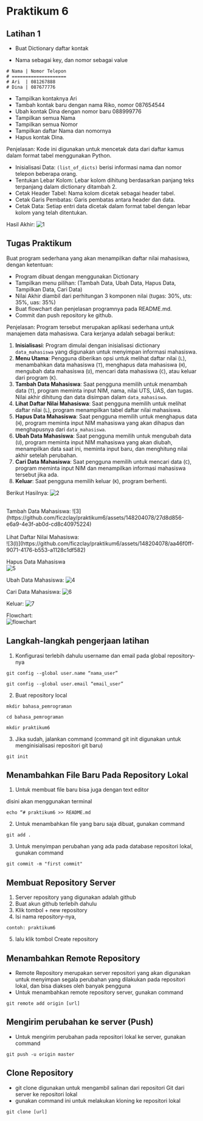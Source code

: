 # Praktikum 6

## Latihan 1

- Buat Dictionary daftar kontak

- Nama sebagai key, dan nomor sebagai value
```
# Nama | Nomor Telepon
# ====================
# Ari  | 081267888
# Dina | 087677776
```

- Tampilkan kontaknya Ari
- Tambah kontak baru dengan nama Riko, nomor 087654544
- Ubah kontak Dina dengan nomor baru 088999776
- Tampilkan semua Nama
- Tampilkan semua Nomor
- Tampilkan daftar Nama dan nomornya
- Hapus kontak Dina.

Penjelasan:
   Kode ini digunakan untuk mencetak data dari daftar kamus dalam format tabel menggunakan Python. 
   
- Inisialisasi Data: `(list_of_dicts)` berisi informasi nama dan nomor telepon beberapa orang.
- Tentukan Lebar Kolom: Lebar kolom dihitung berdasarkan panjang teks terpanjang dalam dictionary ditambah 2.
- Cetak Header Tabel: Nama kolom dicetak sebagai header tabel.
- Cetak Garis Pembatas: Garis pembatas antara header dan data.
- Cetak Data: Setiap entri data dicetak dalam format tabel dengan lebar kolom yang telah ditentukan.


Hasil Akhir:
![1](https://github.com/ficzclay/praktikum6/assets/148204078/7eeeec13-eb05-4c03-a141-a88700849248)






## Tugas Praktikum

Buat program sederhana yang akan menampilkan daftar nilai mahasiswa, dengan ketentuan:
- Program dibuat dengan menggunakan Dictionary
- Tampilkan menu pilihan: (Tambah Data, Ubah Data, Hapus Data,
Tampilkan Data, Cari Data)
- Nilai Akhir diambil dari perhitungan 3 komponen nilai (tugas: 30%,
uts: 35%, uas: 35%)
- Buat flowchart dan penjelasan programnya pada README.md.
- Commit dan push repository ke github.

Penjelasan:
Program tersebut merupakan aplikasi sederhana untuk manajemen data mahasiswa. Cara kerjanya adalah sebagai berikut:
1. **Inisialisasi**: Program dimulai dengan inisialisasi dictionary `data_mahasiswa` yang digunakan untuk menyimpan informasi mahasiswa.
2. **Menu Utama**: Pengguna diberikan opsi untuk melihat daftar nilai (`L`), menambahkan data mahasiswa (`T`), menghapus data mahasiswa (`H`), mengubah data mahasiswa (`U`), mencari data mahasiswa (`C`), atau keluar dari program (`K`).
3. **Tambah Data Mahasiswa**: Saat pengguna memilih untuk menambah data (`T`), program meminta input NIM, nama, nilai UTS, UAS, dan tugas. Nilai akhir dihitung dan data disimpan dalam `data_mahasiswa`.
4. **Lihat Daftar Nilai Mahasiswa**: Saat pengguna memilih untuk melihat daftar nilai (`L`), program menampilkan tabel daftar nilai mahasiswa.
5. **Hapus Data Mahasiswa**: Saat pengguna memilih untuk menghapus data (`H`), program meminta input NIM mahasiswa yang akan dihapus dan menghapusnya dari `data_mahasiswa`.
6. **Ubah Data Mahasiswa**: Saat pengguna memilih untuk mengubah data (`U`), program meminta input NIM mahasiswa yang akan diubah, menampilkan data saat ini, meminta input baru, dan menghitung nilai akhir setelah perubahan.
7. **Cari Data Mahasiswa**: Saat pengguna memilih untuk mencari data (`C`), program meminta input NIM dan menampilkan informasi mahasiswa tersebut jika ada.
8. **Keluar**: Saat pengguna memilih keluar (`K`), program berhenti.


Berikut Hasilnya:
![2](https://github.com/ficzclay/praktikum6/assets/148204078/c7401c44-bb20-4b66-954b-ded859e1ee47)
<br>

<br>
Tambah Data Mahasiswa:
![3](https://github.com/ficzclay/praktikum6/assets/148204078/27d8d856-e6a9-4e3f-ab0d-cd8c40975224)
<br>

<br>
Lihat Daftar Nilai Mahasiswa:
<br>
![3(l)](https://github.com/ficzclay/praktikum6/assets/148204078/aa46f0ff-9071-4176-b553-a1128c1df582)
<br>


Hapus Data Mahasiswa
<br>
![5](https://github.com/ficzclay/praktikum6/assets/148204078/9f892e68-bc13-4cb1-a289-884e1d3239e1)
<br>

Ubah Data Mahasiswa:
![4](https://github.com/ficzclay/praktikum6/assets/148204078/8ba942f1-4317-41d5-af6e-e636dfc0fddd)
<br>


Cari Data Mahasiswa:
![6](https://github.com/ficzclay/praktikum6/assets/148204078/28c6eabd-c45b-496f-8dba-011faf39ec3a)
<br>


Keluar:
![7](https://github.com/ficzclay/praktikum6/assets/148204078/92a41228-b044-4f94-94aa-55d85391aa11)
<br>


Flowchart:<br>
![flowchart](https://github.com/ficzclay/praktikum6/assets/148204078/89bafebb-5fc2-4e3b-9ea0-5c123dbfb6fe)



## Langkah-langkah pengerjaan latihan

1. Konfigurasi terlebih dahulu username dan email pada global repository-nya

```
git config --global user.name “nama_user”
```

```
git config --global user.email “email_user”
```

2. Buat repository local

```
mkdir bahasa_pemrograman
```

```
cd bahasa_pemrograman
```

```
mkdir praktikum6
```

3. Jika sudah, jalankan command (command git init digunakan untuk menginisialisasi repositori git baru)

```
git init
```

## Menambahkan File Baru Pada Repository Lokal

1. Untuk membuat file baru bisa juga dengan text editor

disini akan menggunakan terminal

```
echo “# praktikum6 >> README.md
```

2. Untuk menambahkan file yang baru saja dibuat, gunakan command

```
git add .
```

3. Untuk menyimpan perubahan yang ada pada database repositori
   lokal, gunakan command

```
git commit -m "first commit"
```

## Membuat Repository Server

1. Server repository yang digunakan adalah github
2. Buat akun github terlebih dahulu
3. Klik tombol + new repository
4. Isi nama repository-nya,

```
contoh: praktikum6
```

5. lalu klik tombol Create repository

## Menambahkan Remote Repository

- Remote Repository merupakan server repositori yang akan digunakan untuk menyimpan segala perubahan yang dilakukan pada repositori lokal, dan bisa diakses oleh banyak pengguna
- Untuk menambahkan remote repository server, gunakan command

```
git remote add origin [url]
```

## Mengirim perubahan ke server (Push)

- Untuk mengirim perubahan pada repositori lokal ke server, gunakan command

```
git push -u origin master
```

## Clone Repository

- git clone digunakan untuk mengambil salinan dari repositori Git dari server ke repositori lokal
- gunakan command ini untuk melakukan kloning ke repositori lokal

```
git clone [url]
```
